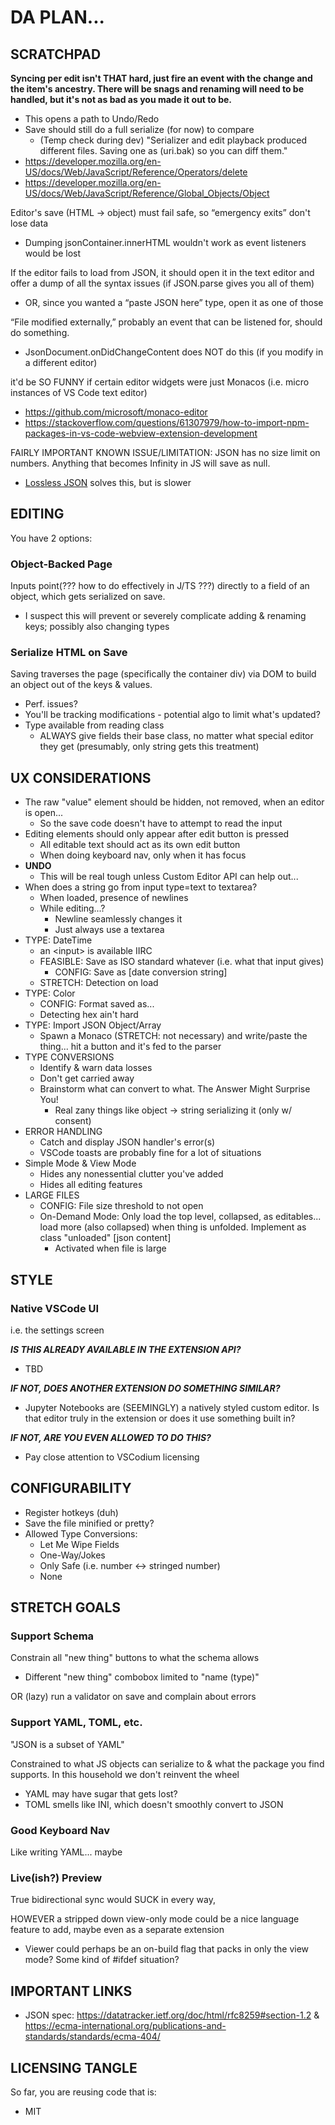 # DA PLAN...

## SCRATCHPAD

**Syncing per edit isn't THAT hard, just fire an event with the change and the item's ancestry. There will be snags and renaming will need to be handled, but it's not as bad as you made it out to be.**

- This opens a path to Undo/Redo
- Save should still do a full serialize (for now) to compare
  - (Temp check during dev) "Serializer and edit playback produced different files. Saving one as (uri.bak) so you can diff them."
- https://developer.mozilla.org/en-US/docs/Web/JavaScript/Reference/Operators/delete
- https://developer.mozilla.org/en-US/docs/Web/JavaScript/Reference/Global_Objects/Object

Editor's save (HTML -> object) must fail safe, so “emergency exits” don't lose data

- Dumping jsonContainer.innerHTML wouldn't work as event listeners would be lost

If the editor fails to load from JSON, it should open it in the text editor and offer a dump of all the syntax issues (if JSON.parse gives you all of them)

- OR, since you wanted a “paste JSON here” type, open it as one of those

“File modified externally,” probably an event that can be listened for, should do something.

- JsonDocument.onDidChangeContent does NOT do this (if you modify in a different editor)

it'd be SO FUNNY if certain editor widgets were just Monacos (i.e. micro instances of VS Code text editor)

- https://github.com/microsoft/monaco-editor
- https://stackoverflow.com/questions/61307979/how-to-import-npm-packages-in-vs-code-webview-extension-development

FAIRLY IMPORTANT KNOWN ISSUE/LIMITATION: JSON has no size limit on numbers. Anything that becomes Infinity in JS will save as null.

- [Lossless JSON](https://github.com/josdejong/lossless-json) solves this, but is slower

## EDITING

You have 2 options:

### Object-Backed Page

Inputs point(??? how to do effectively in J/TS ???) directly to a field of an object, which gets serialized on save.

- I suspect this will prevent or severely complicate adding & renaming keys; possibly also changing types

### Serialize HTML on Save

Saving traverses the page (specifically the container div) via DOM to build an object out of the keys & values.

- Perf. issues?
- You'll be tracking modifications - potential algo to limit what's updated?
- Type available from reading class
  - ALWAYS give fields their base class, no matter what special editor they get (presumably, only string gets this treatment)

## UX CONSIDERATIONS

- The raw "value" element should be hidden, not removed, when an editor is open...
  - So the save code doesn't have to attempt to read the input
- Editing elements should only appear after edit button is pressed
  - All editable text should act as its own edit button
  - When doing keyboard nav, only when it has focus
- **UNDO**
  - This will be real tough unless Custom Editor API can help out...
- When does a string go from input type=text to textarea?
  - When loaded, presence of newlines
  - While editing...?
    - Newline seamlessly changes it
    - Just always use a textarea
- TYPE: DateTime
  - an \<input\> is available IIRC
  - FEASIBLE: Save as ISO standard whatever (i.e. what that input gives)
    - CONFIG: Save as [date conversion string]
  - STRETCH: Detection on load
- TYPE: Color
  - CONFIG: Format saved as...
  - Detecting hex ain't hard
- TYPE: Import JSON Object/Array
  - Spawn a Monaco (STRETCH: not necessary) and write/paste the thing... hit a button and it's fed to the parser
- TYPE CONVERSIONS
  - Identify & warn data losses
  - Don't get carried away
  - Brainstorm what can convert to what. The Answer Might Surprise You!
    - Real zany things like object -> string serializing it (only w/ consent)
- ERROR HANDLING
  - Catch and display JSON handler's error(s)
  - VSCode toasts are probably fine for a lot of situations
- Simple Mode & View Mode
  - Hides any nonessential clutter you've added
  - Hides all editing features
- LARGE FILES
  - CONFIG: File size threshold to not open
  - On-Demand Mode: Only load the top level, collapsed, as editables... load more (also collapsed) when thing is unfolded. Implement as class "unloaded" [json content]
    - Activated when file is large

## STYLE

### Native VSCode UI

i.e. the settings screen

**_IS THIS ALREADY AVAILABLE IN THE EXTENSION API?_**

- TBD

**_IF NOT, DOES ANOTHER EXTENSION DO SOMETHING SIMILAR?_**

- Jupyter Notebooks are (SEEMINGLY) a natively styled custom editor. Is that editor truly in the extension or does it use something built in?

**_IF NOT, ARE YOU EVEN ALLOWED TO DO THIS?_**

- Pay close attention to VSCodium licensing

## CONFIGURABILITY

- Register hotkeys (duh)
- Save the file minified or pretty?
- Allowed Type Conversions:
  - Let Me Wipe Fields
  - One-Way/Jokes
  - Only Safe (i.e. number <-> stringed number)
  - None

## STRETCH GOALS

### Support Schema

Constrain all "new thing" buttons to what the schema allows

- Different "new thing" combobox limited to "name (type)"

OR (lazy) run a validator on save and complain about errors

### Support YAML, TOML, etc.

"JSON is a subset of YAML"

Constrained to what JS objects can serialize to & what the package you find supports. In this household we don't reinvent the wheel

- YAML may have sugar that gets lost?
- TOML smells like INI, which doesn't smoothly convert to JSON

### Good Keyboard Nav

Like writing YAML... maybe

### Live(ish?) Preview

True bidirectional sync would SUCK in every way,

HOWEVER a stripped down view-only mode could be a nice language feature to add, maybe even as a separate extension

- Viewer could perhaps be an on-build flag that packs in only the view mode? Some kind of #ifdef situation?

## IMPORTANT LINKS

- JSON spec: https://datatracker.ietf.org/doc/html/rfc8259#section-1.2 & https://ecma-international.org/publications-and-standards/standards/ecma-404/

## LICENSING TANGLE

So far, you are reusing code that is:

- MIT
